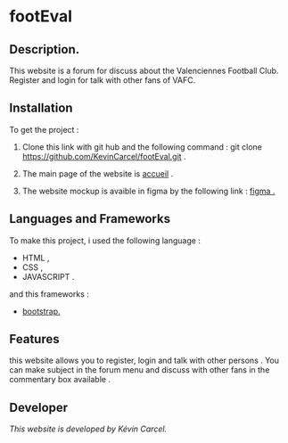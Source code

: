 # footEval
## Description.

This website is a forum for discuss about the Valenciennes Football Club.  
Register and login for talk with other fans of VAFC.

## Installation

To get the project :  
1. Clone this link with git hub and the following command : git clone https://github.com/KevinCarcel/footEval.git .  

2. The main page of the website is [accueil](accueil.html) .

3. The website mockup is avaible in figma by the following link : [figma .](https://www.figma.com/file/dsb0bSmpSQRgbIS1aD7iQ1/Untitled?type=design&node-id=0%3A1&mode=design&t=qWB7gh6KQFsnX958-1)

## Languages and Frameworks

To make this project, i used the following language :  
- HTML ,
- CSS ,
- JAVASCRIPT .

and this frameworks :
- [bootstrap.](https://getbootstrap.com/) 

## Features

this website allows you to register, login and talk with other persons .
You can make subject in the forum menu and discuss with other fans in the commentary box available .


## Developer
*This website is developed by Kévin Carcel.*
